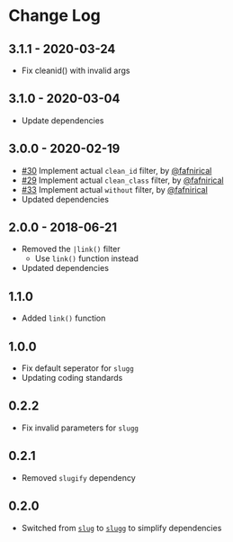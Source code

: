 # Change Log

## 3.1.1 - 2020-03-24

- Fix cleanid() with invalid args

## 3.1.0 - 2020-03-04

- Update dependencies

## 3.0.0 - 2020-02-19

- [#30](https://github.com/kalamuna/twig-drupal-filters/pull/30) Implement actual `clean_id` filter, by [@fafnirical](https://github.com/fafnirical)
- [#29](https://github.com/kalamuna/twig-drupal-filters/pull/29) Implement actual `clean_class` filter, by [@fafnirical](https://github.com/fafnirical)
- [#33](https://github.com/kalamuna/twig-drupal-filters/pull/33) Implement actual `without` filter, by [@fafnirical](https://github.com/fafnirical)
- Updated dependencies

## 2.0.0 - 2018-06-21

- Removed the `|link()` filter
  - Use `link()` function instead
- Updated dependencies

## 1.1.0

- Added `link()` function

## 1.0.0

- Fix default seperator for `slugg`
- Updating coding standards

## 0.2.2

- Fix invalid parameters for `slugg`

## 0.2.1

- Removed `slugify` dependency

## 0.2.0

- Switched from [`slug`](http://npm.im/slug) to [`slugg`](http://npm.im/slugg) to simplify dependencies
